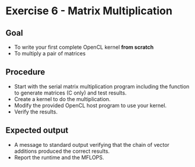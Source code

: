 Exercise 6 - Matrix Multiplication
==================================

Goal
----
* To write your first complete OpenCL kernel **from scratch**
* To multiply a pair of matrices

Procedure
---------
* Start with the serial matrix multiplication program including the function to generate matrices (C only) and test results.
* Create a kernel to do the multiplication.
* Modify the provided OpenCL host program to use your kernel.
* Verify the results.

Expected output
---------------
* A message to standard output verifying that the chain of vector additions produced the correct results.
* Report the runtime and the MFLOPS.
